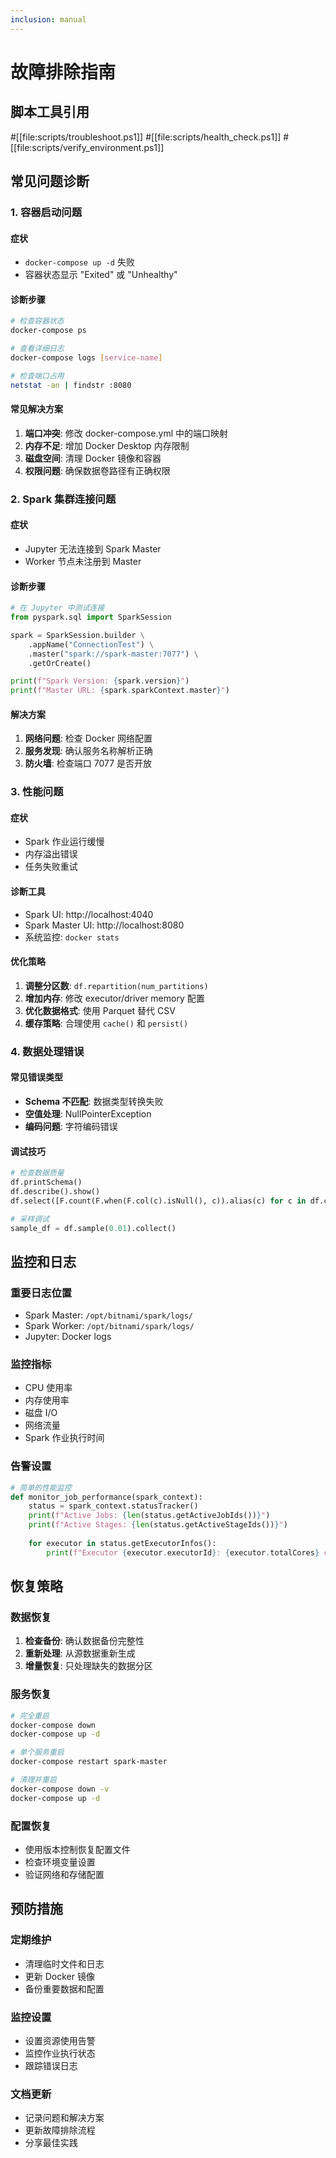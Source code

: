 ```yaml
---
inclusion: manual
---
```


# 故障排除指南

## 脚本工具引用
#[[file:scripts/troubleshoot.ps1]]
#[[file:scripts/health_check.ps1]]
#[[file:scripts/verify_environment.ps1]]

## 常见问题诊断

### 1. 容器启动问题

#### 症状
- `docker-compose up -d` 失败
- 容器状态显示 "Exited" 或 "Unhealthy"

#### 诊断步骤
```bash
# 检查容器状态
docker-compose ps

# 查看详细日志
docker-compose logs [service-name]

# 检查端口占用
netstat -an | findstr :8080
```

#### 常见解决方案
1. **端口冲突**: 修改 docker-compose.yml 中的端口映射
2. **内存不足**: 增加 Docker Desktop 内存限制
3. **磁盘空间**: 清理 Docker 镜像和容器
4. **权限问题**: 确保数据卷路径有正确权限

### 2. Spark 集群连接问题

#### 症状
- Jupyter 无法连接到 Spark Master
- Worker 节点未注册到 Master

#### 诊断步骤
```python
# 在 Jupyter 中测试连接
from pyspark.sql import SparkSession

spark = SparkSession.builder \
    .appName("ConnectionTest") \
    .master("spark://spark-master:7077") \
    .getOrCreate()

print(f"Spark Version: {spark.version}")
print(f"Master URL: {spark.sparkContext.master}")
```

#### 解决方案
1. **网络问题**: 检查 Docker 网络配置
2. **服务发现**: 确认服务名称解析正确
3. **防火墙**: 检查端口 7077 是否开放

### 3. 性能问题

#### 症状
- Spark 作业运行缓慢
- 内存溢出错误
- 任务失败重试

#### 诊断工具
- Spark UI: http://localhost:4040
- Spark Master UI: http://localhost:8080
- 系统监控: `docker stats`

#### 优化策略
1. **调整分区数**: `df.repartition(num_partitions)`
2. **增加内存**: 修改 executor/driver memory 配置
3. **优化数据格式**: 使用 Parquet 替代 CSV
4. **缓存策略**: 合理使用 `cache()` 和 `persist()`

### 4. 数据处理错误

#### 常见错误类型
- **Schema 不匹配**: 数据类型转换失败
- **空值处理**: NullPointerException
- **编码问题**: 字符编码错误

#### 调试技巧
```python
# 检查数据质量
df.printSchema()
df.describe().show()
df.select([F.count(F.when(F.col(c).isNull(), c)).alias(c) for c in df.columns]).show()

# 采样调试
sample_df = df.sample(0.01).collect()
```

## 监控和日志

### 重要日志位置
- Spark Master: `/opt/bitnami/spark/logs/`
- Spark Worker: `/opt/bitnami/spark/logs/`
- Jupyter: Docker logs

### 监控指标
- CPU 使用率
- 内存使用率
- 磁盘 I/O
- 网络流量
- Spark 作业执行时间

### 告警设置
```python
# 简单的性能监控
def monitor_job_performance(spark_context):
    status = spark_context.statusTracker()
    print(f"Active Jobs: {len(status.getActiveJobIds())}")
    print(f"Active Stages: {len(status.getActiveStageIds())}")
    
    for executor in status.getExecutorInfos():
        print(f"Executor {executor.executorId}: {executor.totalCores} cores")
```

## 恢复策略

### 数据恢复
1. **检查备份**: 确认数据备份完整性
2. **重新处理**: 从源数据重新生成
3. **增量恢复**: 只处理缺失的数据分区

### 服务恢复
```bash
# 完全重启
docker-compose down
docker-compose up -d

# 单个服务重启
docker-compose restart spark-master

# 清理并重启
docker-compose down -v
docker-compose up -d
```

### 配置恢复
- 使用版本控制恢复配置文件
- 检查环境变量设置
- 验证网络和存储配置

## 预防措施

### 定期维护
- 清理临时文件和日志
- 更新 Docker 镜像
- 备份重要数据和配置

### 监控设置
- 设置资源使用告警
- 监控作业执行状态
- 跟踪错误日志

### 文档更新
- 记录问题和解决方案
- 更新故障排除流程
- 分享最佳实践